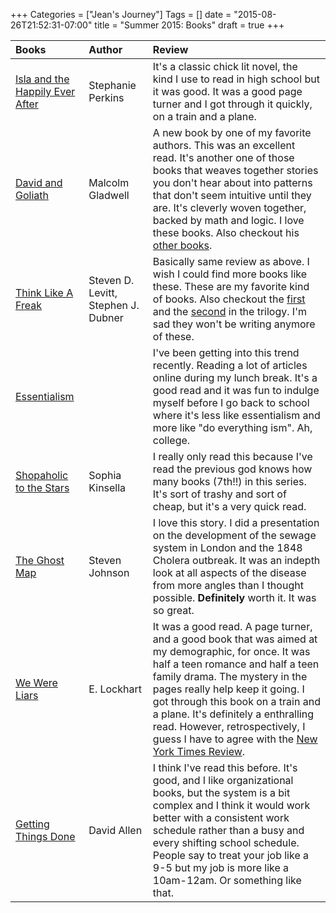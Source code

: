 +++
Categories = ["Jean's Journey"]
Tags = []
date = "2015-08-26T21:52:31-07:00"
title = "Summer 2015: Books"
draft = true
+++


| Books | Author | Review |
|:------|:-------|:-------|
| [Isla and the Happily Ever After](http://www.goodreads.com/book/show/9627755-isla-and-the-happily-ever-after) |  Stephanie Perkins | It's a classic chick lit novel, the kind I use to read in high school but it was good. It was a good page turner and I got through it quickly, on a train and a plane. |
| [David and Goliath](http://gladwell.com/david-and-goliath/) | Malcolm Gladwell | A new book by one of my favorite authors. This was an excellent read. It's another one of those books that weaves together stories you don't hear about into patterns that don't seem intuitive until they are. It's cleverly woven together, backed by math and logic. I love these books. Also checkout his [other books](http://gladwell.com/). |  
| [Think Like A Freak](http://freakonomics.com/2014/04/02/think-like-a-freak-our-new-book-out-on-may-13/) | Steven D. Levitt, Stephen J. Dubner | Basically same review as above. I wish I could find more books like these. These are my favorite kind of books. Also checkout the [first](https://en.wikipedia.org/wiki/Freakonomics) and the [second](https://en.wikipedia.org/wiki/SuperFreakonomics) in the trilogy. I'm sad they won't be writing anymore of these.|
| [Essentialism](http://www.npr.org/2014/07/26/334038029/lessons-in-essentialism-getting-more-out-of-life-by-doing-less) | | I've been getting into this trend recently. Reading a lot of articles online during my lunch break. It's a good read and it was fun to indulge myself before I go back to school where it's less like essentialism and more like "do everything ism". Ah, college.  |
| [Shopaholic to the Stars](http://www.sophiekinsella.co.uk/book_detail.php?b=7) | Sophia Kinsella | I really only read this because I've read the previous god knows how many books (7th!!) in this series. It's sort of trashy and sort of cheap, but it's a very quick read.|
| [The Ghost Map](http://www.theghostmap.com/) | Steven Johnson | I love this story. I did a presentation on the development of the sewage system in London and the 1848 Cholera outbreak. It was an indepth look at all aspects of the disease from more angles than I thought possible. **Definitely** worth it. It was so great. |
| [We Were Liars](http://www.goodreads.com/book/show/16143347-we-were-liars) | E. Lockhart | It was a good read. A page turner, and a good book that was aimed at my demographic, for once. It was half a teen romance and half a teen family drama. The mystery in the pages really help keep it going. I got through this book on a train and a plane. It's definitely a enthralling read.  However, retrospectively, I guess I have to agree with the [New York Times Review](http://www.nytimes.com/2014/05/11/books/review/we-were-liars-by-e-lockhart.html?_r=0).|
| [Getting Things Done](http://gettingthingsdone.com/) | David Allen | I think I've read this before. It's good, and I like organizational books, but the system is a bit complex and I think it would work better with a consistent work schedule rather than a busy and every shifting school schedule. People say to treat your job like a 9-5 but my job is more like a 10am-12am. Or something like that. |
